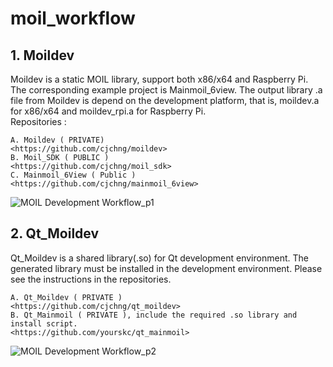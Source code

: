 # moil_workflow

## 1. Moildev

Moildev is a static MOIL library, support both x86/x64 and Raspberry Pi.  
The corresponding example project is Mainmoil_6view. The output library .a file from 
Moildev is depend on the development platform, that is, moildev.a for x86/x64 and moildev_rpi.a for Raspberry Pi.      
Repositories : 

    A. Moildev ( PRIVATE)
    <https://github.com/cjchng/moildev>
    B. Moil_SDK ( PUBLIC )
    <https://github.com/cjchng/moil_sdk>
    C. Mainmoil_6View ( Public )
    <https://github.com/cjchng/mainmoil_6view>



![MOIL Development Workflow_p1](https://user-images.githubusercontent.com/3524867/76945546-a3306200-693d-11ea-9397-92f4cd7029a7.png)



## 2. Qt_Moildev 

Qt_Moildev is a shared library(.so) for Qt development environment. The generated library
must be installed in the development environment. Please see the instructions in 
the repositories. 

    A. Qt_Moildev ( PRIVATE )
    <https://github.com/cjchng/qt_moildev> 
    B. Qt_Mainmoil ( PRIVATE ), include the required .so library and install script.
    <https://github.com/yourskc/qt_mainmoil>

![MOIL Development Workflow_p2](https://user-images.githubusercontent.com/3524867/76945624-bfcc9a00-693d-11ea-82b6-2469101685d9.png)



